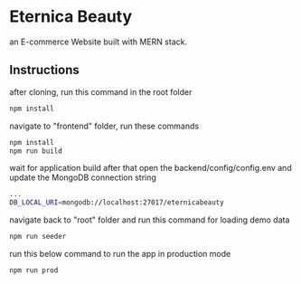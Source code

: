 # Eternica Beauty

an E-commerce Website built with MERN stack.

## Instructions

after cloning, run this command in the root folder
```bash
npm install
```
navigate to "frontend" folder, run these commands 
```bash
npm install
npm run build
```
wait for application build
after that open the backend/config/config.env
and update the MongoDB connection string
```bash
...
DB_LOCAL_URI=mongodb://localhost:27017/eternicabeauty
```

navigate back to "root" folder and run this command for loading demo data
```bash
npm run seeder
```

run this below command to run the app in production mode
```bash
npm run prod
```
